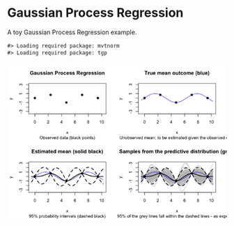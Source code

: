 
# Gaussian Process Regression

A toy Gaussian Process Regression example.

    #> Loading required package: mvtnorm
    #> Loading required package: tgp

![](man/figures/unnamed-chunk-2-1.png)<!-- -->
